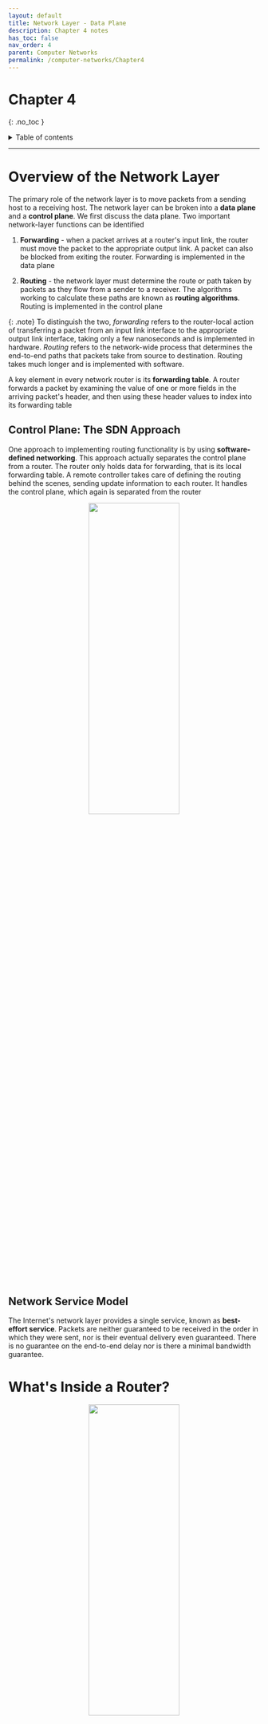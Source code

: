 ```yaml
---
layout: default
title: Network Layer - Data Plane
description: Chapter 4 notes
has_toc: false
nav_order: 4
parent: Computer Networks
permalink: /computer-networks/Chapter4
---
```


# Chapter 4
{: .no_toc }

<details closed markdown="block">
  <summary>
    Table of contents
  </summary>
  {: .text-delta }
1. TOC
{:toc}
</details>

---
# Overview of the Network Layer
The primary role of the network layer is to move packets from a sending host to a receiving host. The network layer can be broken into a __data plane__ and a __control plane__. We first discuss the data plane. Two important network-layer functions can be identified

1. __Forwarding__ - when a packet arrives at a router's input link, the router must move the packet to the appropriate output link. A packet can also be blocked from exiting the router. Forwarding is implemented in the data plane

2. __Routing__ - the network layer must determine the route or path taken by packets as they flow from a sender to a receiver. The algorithms working to calculate these paths are known as __routing algorithms__. Routing is implemented in the control plane

{: .note}
To distinguish the two, _forwarding_ refers to the router-local action of transferring a packet from an input link interface to the appropriate output link interface, taking only a few nanoseconds and is implemented in hardware. _Routing_ refers to the network-wide process that determines the end-to-end paths that packets take from source to destination. Routing takes much longer and is implemented with software.

A key element in every network router is its __forwarding table__. A router forwards a packet by examining the value of one or more fields in the arriving packet's header, and then using these header values to index into its forwarding table

## Control Plane: The SDN Approach
One approach to implementing routing functionality is by using __software-defined networking__. This approach actually separates the control plane from a router. The router only holds data for forwarding, that is its local forwarding table. A remote controller takes care of defining the routing behind the scenes, sending update information to each router. It handles the control plane, which again is separated from the router

<p align="center">
  <img src="{{site.baseurl}}/assets/computer-networks/sdn.png"  width="60%" height="40%">
</p>

## Network Service Model
The Internet's network layer provides a single service, known as __best-effort service__. Packets are neither guaranteed to be received in the order in which they were sent, nor is their eventual delivery even guaranteed. There is no guarantee on the end-to-end delay nor is there a minimal bandwidth guarantee.

# What's Inside a Router?

<p align="center">
  <img src="{{site.baseurl}}/assets/computer-networks/routerArch.png"  width="60%" height="40%">
</p>

1. __Input Ports__ - performs the physical layer function of terminating an incoming physical link at the router. An input port also performs link-layer functions needed to interoperate with the link layer at the other side of the incoming link, represented by the middle boxes. The rightmost box of the input port is the lookup function, here the forwarding table is consulted to determine where to go
2. __Switching fabric__ - connects the router's input ports to its output ports
3. __Output ports__ - stores packets received from the switching fabric and transmits these packets on the outgoing link by performing the necessary link-layer and physical-layer functions. Any link can be bi-directional, meaning the input/output port functions are combined
4. __Routing processor__ - performs control plane functions. In traditional routers, it executes the routing protocols, maintains routing tables and attached link state information, and computes the forwarding table for the router. In SDN routers, the routing processor is responsible for communicating with the remote controller in order to receive forwarding table entries computed by the remote controller, and install these entries in the router's input ports. Also performs network management functions

{: .note}
Input ports, output ports, and switching fabric are almost always implemented in hardware as calculations need to be very fast, of which software cannot do. Control plane functions are usually implemented in software and execute on a typical CPU

## Input Port Processing and Destination-Based Forwarding
A prefix is what is used to make routing decisions, when there are multiple matches, the router uses the __longest prefix matching rule__. More specific wins. Once a packet's output port has been determined via the lookup, the packet can be sent into the switching fabric. Queues exist to buffer packets if the switching fabric is busy

## Switching
The switching fabric is the heart of the router. It is here where packets are usually switched from an input port to an output port. Switching can be accomplished in many ways

- __Switching via memory__ - the earliest routers were traditional computers, with switching between input and output ports being done under direct control of the CPU. Input and output ports functioned as traditional I/O devices, using interrupts to communicate. The packet was then copied into processor memory. The routing processor then copied the destination address from the header, looked up appropriate output port in the forwarding table, and copied the packet to the output port's buffers
- __Switching via a bus__ - an input port transfers a packet directly to the output port over a shared bus, without intervention by the routing processor. This is done by labeling a packet indicating which output port to take, the packet is then sent to all output ports, but only the one matching the label keeps the packet. Only one packet can cross the bus at a time
- __Switching via an interconnection network__ - a bus suffers from bandwidth limitations, to aid you can use a more sophisticated interconnection network, such as those used in a multiprocessor computer architecture. A switch fabric controller opens or closes interconnects within this fabric in order to route packets to output ports correctly. Unlike a single bus, this "crossbar" switching is capable of forwarding multiple packets in parallel and is non-blocking


## Output Port Processing
Takes packets that have been stored in the output port's memory and transmits them over the output link, including selecting and de-queueing packets for transmission, and performing the needed link-layer and physical-layer transmission functions

# The Internet Protocol (IP): IPv4, addressing, IPv6, and more
IPv4 is is one of two versions used to deploy the Internet Protocol


## Datagram Format

<p align="center">
  <img src="{{site.baseurl}}/assets/computer-networks/ipv4.png"  width="70%" height="50%">
</p>

An internet's network-layer packet is referred to as a _datagram_. Here are the key fields...

1. __Version Number__ - 4 bits the specify the IP protocol version of the datagram. The router uses this to determine how to interpret the remainder of the datagram (IPv4, IPv6)
2. __Header Length (IHL)__ - needed to determine where in the IP datagram the payload (e.g the transport layer segment being encapsulated in the datagram) actually begins. __Most datagrams do not contain options, so a typical IP datagram has a 20-byte header__.
3. __Type of service__ - the TOS bits are included in the IPv4 header to allow different types of IP datagrams to be distinguished from each other. Used to distinguish real time datagrams (VoIP) from say FTP traffic
4. __Datagram Length__ - total length of the IP datagram in bytes. 16 bits long so the size can be 65,535 bytes. Datagrams are rarely larger than 1,500 bytes
5. __Identifier, flags, fragmentation offset__ - used in IP fragmentation
6. __Time-to-live__ - TTL used to ensure datagrams to not circulate forever, field is decremented each time the datagram is processes by a router
7. __Protocol__ - used only when a datagram reaches its final destination. It indicates the specific transport-layer protocol to which the data portion of this IP datagram should be passed
8. __Header checksum__ - checksum aids a router in detecting bit errors in a received IP datagram
9. __Source and destination IP addresses__ - source and destination addresses from the perspective of the sender
10. __Options__ - allow an IP header to be extended
11. __Data(payload)__ - the data field of the IP datagram contains the transport-layer segment to be delivered to the destination. Can also carry other types of data like ICMP messages

{: .note}
IP datagram has a total of 20 bytes of header information. If the datagram carries a TCP segment, the datagram carries a total of 40 bytes of header info along with application data

## IPv4 Datagram Fragmentation
Not all link-layer protocols can carry network-layer packets of the same size. The maximum amount of data a link-layer frame can carry is called the __maximum transmission unit(MTU)__. The MTU places a hard limit on the length of an IP datagram. This isn't a problem but what is is when different links across networks use different link-layer protocols who each may have different MTU values

Routers have to fragment larger IP datagrams if the MTU of the link-layer protocol on an outgoing interface is to small. Each of the smaller datagrams is referred to as a __fragment__. Designers decided to put the job of reassembling datagrams  on the end systems rather than in network routers. They also include the _identification, flag, and fragmentation offset_ in the IP header in order to aid the host in re-building the datagram. When a datagram is created, the sending host stamps the datagram with an identification number as well as source and destination addresses. Typically, the sending host increments the identification number for each datagram it sends. When a router needs to fragment a datagram, each resulting datagrams(that is, fragment) is stamped with the source address, destination address, and identification number of the original datagram. With this the host can determine that the datagram is a fragment. The last fragment has a flag bit set to 0, whereas all the other fragments have this flag bit to 1. The offset field is used to specify where a fragment fits within the original datagram, to aid in out of order datagrams

## IPv4 Addressing
An IP address can technically be associated with an interface, rather than with the host or router containing that interface. Each IP address is 32 bits long and thus 2^32 possible addresses which are written in __dotted-decimal notation__. An address is unique and a portion of it will be determined by the subnet to which it is connected. A network interconnecting host's and one router forms a subnet. Each subnet is indicated by a subnet mask indicating which bits are to be used as the network bits

The internets IP address assignment strategy is known as __Classless Interdomain Routing(CIDR)__, a number indicating how many bits in the 32 bit IP address are used to identify the network portion of the IP address. The prefix is usually referred to as the network portion. The other portion is the host portion

The IP broadcast address is 255.255.255.255, when this is the destination IP address, the message is delivered to all hosts on the same subnet

## Obtaining a Block of Addresses
Organization's typically contact an ISP for a block of IP addresses. ICANN allocates addresses and manages regions of the world

## Obtaining a Host Address: DHCP
Typically host's are given an IP address automatically by Dynamic Host Configuration Protocol (DHCP). DCHP can also lease additional info like a subnet mask, the address of the default-gateway, and the address of its local DNS server. It is a plug-and-play protocol. DHCP is a client-server protocol. DCHP servers can reside in each subnet, or there can be one DCHP server with each router providing a way for hosts to get to the server. DHCP is a four step process

1. __DHCP server discovery__ - a host finds a DCHP server via a __DCHP discover message__, which a client sends on UDP port 67. This UDP packet is encapsulated in an IP datagram to where the host sends the discover message along with a broadcast destination address of 255.255.255.255 and a source address of 0.0.0.0
2. __DHCP server offer(s)__ - a DCHP server responds to the client with a __DHCP offer message__, that is broadcast to all nodes on the subnet, again using 255.255.255.255. The packet sent back is the offer
3. __DHCP request__ - the newly arriving client will choose from among one or more server offers and respond to its selected offer with a __DHCP request message__, echoing back the configuration parameters
4. __DHCP ACK__ - the server responds to the DHCP request message with a __DHCP ACK message__, confirming the requested parameters

<p align="center">
  <img src="{{site.baseurl}}/assets/computer-networks/dhcp.png"  width="60%" height="30%">
</p>

{: .note}
DHCP also includes a way for clients to renew expired leases


## Network Address Translation (NAT)
IPv4 address space got used very quickly, an easier way to manage SOHO IP address allocation is to use NAT. A NAT-enabled router has at least two interfaces, one to the public interface and one for the private. These private addresses, leased to devices on the private side of the router, cannot be routed on the internet, hence they mused be NAT'd. A router operating with NAT only looks like a single device to the public Internet, as it only has a single IP address. A __NAT translation table__ is used to map private addresses, individual devices on the private side of the router, to the one public address. Port numbers are included in this table

<p align="center">
  <img src="{{site.baseurl}}/assets/computer-networks/nat.png"  width="70%" height="60%">
</p>

{: .important}
Note the port numbers being assigned, first the 3345 by the host process, next the 5001 by the router. The destination port number is the well known port number of 80 denoting some HTTP request

NAT does have problems as it takes use of a layer 2 port number which is a violation of the specification

# IPv6
A successor to IPv4 was bred as all possible addresses got used very quickly in IPv4. It was also tweaked from better it from IPv4

## IPv6 Datagram Format

<p align="center">
  <img src="{{site.baseurl}}/assets/computer-networks/ipv6.png"  width="60%" height="50%">
</p>

To note the most important changes...

1. __Expanded addressing capabilities__ - increases the size of the IP address from 32 to 128 bits
2. __A streamlined 40-byte header__ - a number of IPv4 fields were dropped or made optional allowing for faster processing
3. __Flow labeling__ - IPv6 has an elusive definition of a __flow__. It allows "labeling of packets belonging to particular flows for which the sender requests special handling, such as a non-default quality of service or real-time service"

Here are the following IPv6 fields...

1. __Version__ - 4-bits. Identifies the IP version number. IPv6 carries a value of 6 in this field
2. __Traffic class__ - 8-bit field is like the TOS field in IPv4, can be used to give priority to certain datagrams within a flow
3. __Flow label__ - 20-bit field used to identify a flow of datagrams
4. __Payload length__ - 16-bit value is treated as an unsigned integer giving the number of bytes in the IPv6 datagram following the fixed-length, 40-byte datagram header
5. __Next header__ - identifies the protocol to which the content (data field) of this datagram will be delivered, to TCP or UDP
6. __Hop limit__ - decremented by one every time a router forwards the datagram. If it reaches zero it is dropped
7. __Source and destination addresses__ - the source and destination IPv6 addresses
8. __Data__ - payload portion

{: .important}
IPv6 does not allow fragmentation/reassembly by intermediate routers, these operations can only be performed by the source or destination. If a router receives a datagram that is to big it simply drops the datagram and sends an ICMP "Packet Too Big" error message. Header checksum is also left out as TCP/UDP implement this. Options field is also forgone

## Transitioning from IPv4 to IPv6
A transition to IPv6 plan had to be thought of. An approach they came up with is __tunneling__. The basic idea of tunneling is as follows, suppose two IPv6 routers want to communicate but are separated by IPv4 routers. Each IPv6 node takes the entire IPv6 datagram and puts it in the data (payload) field of an IPv4 datagram. The IPv4 header is then addressed to the IPv6 node sitting on the other end


<p align="center">
  <img src="{{site.baseurl}}/assets/computer-networks/tunneling.png"  width="60%" height="50%">
</p>

